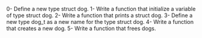 0- Define a new type struct dog.
1- Write a function that initialize a variable of type struct dog.
2- Write a function that prints a struct dog.
3- Define a new type dog_t as a new name for the type struct dog.
4- Write a function that creates a new dog.
5- Write a function that frees dogs.